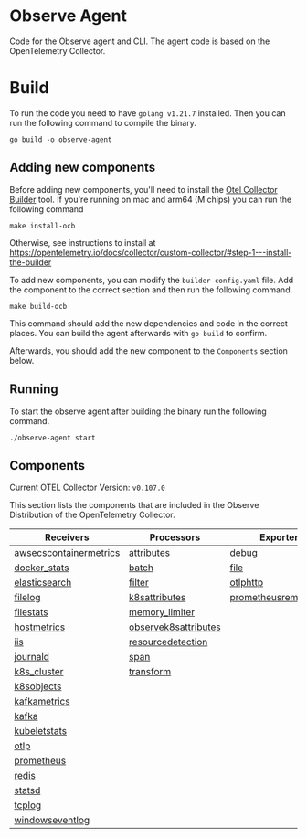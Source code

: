 # Observe Agent

Code for the Observe agent and CLI. The agent code is based on the OpenTelemetry Collector. 

# Build

To run the code you need to have `golang v1.21.7` installed. Then you can run the following command to compile the binary.

```
go build -o observe-agent
```

## Adding new components

Before adding new components, you'll need to install the [Otel Collector Builder](https://github.com/open-telemetry/opentelemetry-collector/tree/main/cmd/builder) tool. If you're running on mac and arm64 (M chips) you can run the following command

```
make install-ocb
```

Otherwise, see instructions to install at https://opentelemetry.io/docs/collector/custom-collector/#step-1---install-the-builder

To add new components, you can modify the `builder-config.yaml` file. Add the component to the correct section and then run the following command.
```
make build-ocb
```

This command should add the new dependencies and code in the correct places. You can build the agent afterwards with `go build` to confirm. 

Afterwards, you should add the new component to the `Components` section below. 

## Running

To start the observe agent after building the binary run the following command. 

```
./observe-agent start
```

## Components

Current OTEL Collector Version: `v0.107.0`

This section lists the components that are included in the Observe Distribution of the OpenTelemetry Collector.

| Receivers                                                | Processors                                            | Exporters                                              | Extensions                           | Connectors                  |
|----------------------------------------------------------|-------------------------------------------------------|--------------------------------------------------------|--------------------------------------|-----------------------------|
| [awsecscontainermetrics][awsecscontainermetricsreceiver] | [attributes][attributesprocessor]                     | [debug][debugexporter]                                 | [file_storage][filestorage]          | [count][countconnector]     |
| [docker_stats][dockerstatsreceiver]                      | [batch][batchprocessor]                               | [file][fileexporter]                                   | [health_check][healthcheckextension] | [forward][forwardconnector] |
| [elasticsearch][elasticsearchreceiver]                   | [filter][filterprocessor]                             | [otlphttp][otlphttpexporter]                           | [zpages][zpagesextension]            |                             |
| [filelog][filelogreceiver]                               | [k8sattributes][k8sattributesprocessor]               | [prometheusremotewrite][prometheusremotewriteexporter] |                                      |                             |
| [filestats][filestatsreceiver]                           | [memory_limiter][memorylimiterprocessor]              |                                                        |                                      |                             |
| [hostmetrics][hostmetricsreceiver]                       | [observek8sattributes][observek8sattributesprocessor] |                                                        |                                      |                             |
| [iis][iisreceiver]                                       | [resourcedetection][resourcedetectionprocessor]       |                                                        |                                      |                             |
| [journald][journaldreceiver]                             | [span][spanprocessor]                                 |                                                        |                                      |                             |
| [k8s_cluster][k8sclusterreceiver]                        | [transform][transformprocessor]                       |                                                        |                                      |                             |
| [k8sobjects][k8sobjectsreceiver]                         |                                                       |                                                        |                                      |                             |
| [kafkametrics][kafkametricsreceiver]                     |                                                       |                                                        |                                      |                             |
| [kafka][kafkareceiver]                                   |                                                       |                                                        |                                      |                             |
| [kubeletstats][kubeletstatsreceiver]                     |                                                       |                                                        |                                      |                             |
| [otlp][otlpreceiver]                                     |                                                       |                                                        |                                      |                             |
| [prometheus][prometheusreceiver]                         |                                                       |                                                        |                                      |                             |
| [redis][redisreceiver]                                   |                                                       |                                                        |                                      |                             |
| [statsd][statsdreceiver]                                 |                                                       |                                                        |                                      |                             |
| [tcplog][tcplogreceiver]                                 |                                                       |                                                        |                                      |                             |
| [windowseventlog][windowseventlogreceiver]               |                                                       |                                                        |                                      |                             |

[awsecscontainermetricsreceiver]: https://github.com/open-telemetry/opentelemetry-collector-contrib/tree/v0.105.0/receiver/awsecscontainermetricsreceiver
[dockerstatsreceiver]: https://github.com/open-telemetry/opentelemetry-collector-contrib/tree/v0.105.0/receiver/dockerstatsreceiver
[elasticsearchreceiver]: https://github.com/open-telemetry/opentelemetry-collector-contrib/tree/v0.105.0/receiver/elasticsearchreceiver
[filelogreceiver]: https://github.com/open-telemetry/opentelemetry-collector-contrib/tree/v0.105.0/receiver/filelogreceiver
[filestatsreceiver]: https://github.com/open-telemetry/opentelemetry-collector-contrib/tree/v0.105.0/receiver/filestatsreceiver
[hostmetricsreceiver]: https://github.com/open-telemetry/opentelemetry-collector-contrib/tree/v0.105.0/receiver/hostmetricsreceiver
[iisreceiver]: https://github.com/open-telemetry/opentelemetry-collector-contrib/tree/v0.105.0/receiver/iisreceiver
[journaldreceiver]: https://github.com/open-telemetry/opentelemetry-collector-contrib/tree/v0.105.0/receiver/journaldreceiver
[k8sclusterreceiver]: https://github.com/open-telemetry/opentelemetry-collector-contrib/tree/v0.105.0/receiver/k8sclusterreceiver
[k8sobjectsreceiver]: https://github.com/open-telemetry/opentelemetry-collector-contrib/tree/v0.105.0/receiver/k8sobjectsreceiver
[kafkametricsreceiver]: https://github.com/open-telemetry/opentelemetry-collector-contrib/tree/v0.105.0/receiver/kafkametricsreceiver
[kafkareceiver]: https://github.com/open-telemetry/opentelemetry-collector-contrib/tree/v0.105.0/receiver/kafkareceiver
[kubeletstatsreceiver]: https://github.com/open-telemetry/opentelemetry-collector-contrib/tree/v0.105.0/receiver/kubeletstatsreceiver
[otlpreceiver]: https://github.com/open-telemetry/opentelemetry-collector/tree/v0.105.0/receiver/otlpreceiver
[prometheusreceiver]: https://github.com/open-telemetry/opentelemetry-collector-contrib/tree/v0.105.0/receiver/prometheusreceiver
[redisreceiver]: https://github.com/open-telemetry/opentelemetry-collector-contrib/tree/v0.102.0/receiver/redisreceiver
[statsdreceiver]: https://github.com/open-telemetry/opentelemetry-collector-contrib/tree/v0.105.0/receiver/statsdreceiver
[tcplogreceiver]: https://github.com/open-telemetry/opentelemetry-collector-contrib/tree/v0.105.0/receiver/tcplogreceiver
[windowseventlogreceiver]: https://github.com/open-telemetry/opentelemetry-collector-contrib/tree/v0.105.0/receiver/windowseventlogreceiver
[attributesprocessor]: https://github.com/open-telemetry/opentelemetry-collector-contrib/tree/v0.105.0/processor/attributesprocessor
[batchprocessor]: https://github.com/open-telemetry/opentelemetry-collector/tree/v0.105.0/processor/batchprocessor
[filterprocessor]: https://github.com/open-telemetry/opentelemetry-collector-contrib/tree/v0.105.0/processor/filterprocessor
[k8sattributesprocessor]: https://github.com/open-telemetry/opentelemetry-collector-contrib/tree/v0.105.0/processor/k8sattributesprocessor
[memorylimiterprocessor]: https://github.com/open-telemetry/opentelemetry-collector/tree/v0.105.0/processor/memorylimiterprocessor
[observek8sattributesprocessor]: ./components/processors/observek8sattributesprocessor
[resourcedetectionprocessor]: https://github.com/open-telemetry/opentelemetry-collector-contrib/tree/v0.105.0/processor/resourcedetectionprocessor
[spanprocessor]: https://github.com/open-telemetry/opentelemetry-collector-contrib/tree/v0.105.0/processor/spanprocessor
[transformprocessor]: https://github.com/open-telemetry/opentelemetry-collector-contrib/tree/v0.105.0/processor/transformprocessor
[debugexporter]: https://github.com/open-telemetry/opentelemetry-collector/tree/v0.105.0/exporter/debugexporter
[fileexporter]: https://github.com/open-telemetry/opentelemetry-collector-contrib/tree/v0.105.0/exporter/fileexporter
[otlphttpexporter]: https://github.com/open-telemetry/opentelemetry-collector/tree/v0.105.0/exporter/otlphttpexporter
[prometheusremotewriteexporter]: https://github.com/open-telemetry/opentelemetry-collector-contrib/tree/v0.105.0/exporter/prometheusremotewriteexporter
[countconnector]: https://github.com/open-telemetry/opentelemetry-collector-contrib/tree/v0.105.0/connector/countconnector
[forwardconnector]: https://github.com/open-telemetry/opentelemetry-collector/tree/v0.105.0/connector/forwardconnector
[filestorage]: https://github.com/open-telemetry/opentelemetry-collector-contrib/tree/v0.105.0/extension/storage/filestorage
[healthcheckextension]: https://github.com/open-telemetry/opentelemetry-collector-contrib/tree/v0.105.0/extension/healthcheckextension
[zpagesextension]: https://github.com/open-telemetry/opentelemetry-collector/tree/v0.105.0/extension/zpagesextension